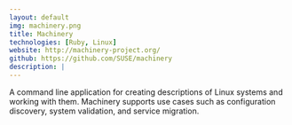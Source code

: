 ```yaml
---
layout: default
img: machinery.png
title: Machinery
technologies: [Ruby, Linux]
website: http://machinery-project.org/
github: https://github.com/SUSE/machinery
description: |
---
```

A command line application for creating descriptions of Linux systems and working with them.
Machinery supports use cases such as configuration discovery, system validation, and service migration.

